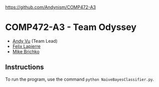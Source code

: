 https://github.com/Andynism/COMP472-A3

# COMP472-A3 - Team Odyssey

- [Andy Vu](https://github.com/Andynism) (Team Lead)
- [Felix Lapierre](https://github.com/felixlapierre)
- [Mike Brichko](https://github.com/MikeBrichko)

## Instructions
To run the program, use the command ```python NaiveBayesClassifier.py```.
